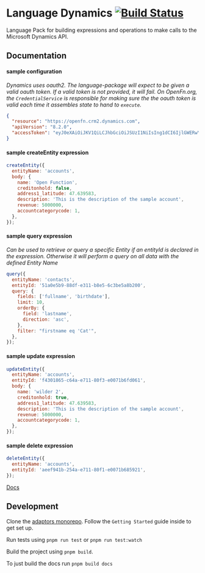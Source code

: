 # Language Dynamics [![Build Status](https://travis-ci.org/OpenFn/language-dynamics.svg?branch=master)](https://travis-ci.org/OpenFn/language-dynamics)

Language Pack for building expressions and operations to make calls to the
Microsoft Dynamics API.

## Documentation

#### sample configuration

_Dynamics uses oauth2. The language-package will expect to be given a valid
oauth token. If a valid token is not provided, it will fail. On OpenFn.org, the
`CredentialService` is responsible for making sure the the oauth token is valid
each time it assembles state to hand to `execute`._

```json
{
  "resource": "https://openfn.crm2.dynamics.com",
  "apiVersion": "8.2.0",
  "accessToken": "eyJ0eXAiOiJKV1QiLCJhbGciOiJSUzI1NiIsIng1dCI6IjlGWERwYmZNRlQyU3ZRdVhoODQ2WVR3RUlCdyIsI"
}
```

#### sample createEntity expression

```js
createEntity({
  entityName: 'accounts',
  body: {
    name: 'Open Function',
    creditonhold: false,
    address1_latitude: 47.639583,
    description: 'This is the description of the sample account',
    revenue: 5000000,
    accountcategorycode: 1,
  },
});
```

#### sample query expression

_Can be used to retrieve or query a specific Entity if an entityId is declared
in the expression. Otherwise it will perform a query on all data with the
defined Entity Name_

```js
query({
  entityName: 'contacts',
  entityId: '51a0e5b9-88df-e311-b8e5-6c3be5a8b200',
  query: {
    fields: ['fullname', 'birthdate'],
    limit: 10,
    orderBy: {
      field: 'lastname',
      direction: 'asc',
    },
    filter: "firstname eq 'Cat'",
  },
});
```

#### sample update expression

```js
updateEntity({
  entityName: 'accounts',
  entityId: 'f4301865-c64a-e711-80f3-e0071b6fd061',
  body: {
    name: 'wilder 2',
    creditonhold: true,
    address1_latitude: 47.639583,
    description: 'This is the description of the sample account',
    revenue: 5000000,
    accountcategorycode: 1,
  },
});
```

#### sample delete expression

```js
deleteEntity({
  entityName: 'accounts',
  entityId: 'aeef941b-254a-e711-80f1-e0071b685921',
});
```

[Docs](docs/index)

## Development

Clone the [adaptors monorepo](https://github.com/OpenFn/adaptors). Follow the
`Getting Started` guide inside to get set up.

Run tests using `pnpm run test` or `pnpm run test:watch`

Build the project using `pnpm build`.

To just build the docs run `pnpm build docs`
